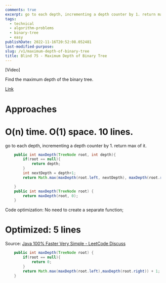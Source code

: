 ```yaml
---
comments: true
excerpt: go to each depth, incrementing a depth counter by 1. return max of it.
tags:
  - technical
  - algorithm-problems
  - binary-tree
  - easy
publishDate: 2022-11-16T20:52:08.052481
last-modified-purpose:
slug: /v1/maximum-depth-of-binary-tree
title: Blind 75 - Maximum Depth of Binary Tree
---
```


[Video]

Find the maximum depth of the binary tree.

[Link](https://leetcode.com/problems/maximum-depth-of-binary-tree/)

# Approaches

# O(n) time. O(1) space. 10 lines.

go to each depth, incrementing a depth counter by 1. return max of it.

```java
    public int maxDepth(TreeNode root, int depth){
        if(root == null){
            return depth;
        }
        int nextDepth = depth+1;
        return Math.max(maxDepth(root.left, nextDepth), maxDepth(root.right,nextDepth));

    }
    public int maxDepth(TreeNode root) {
        return maxDepth(root, 0);
    }
```

Code optimization: No need to create a separate function;

# Optimized: 5 lines

Source: [Java 100% Faster Very Simple - LeetCode Discuss](https://leetcode.com/problems/maximum-depth-of-binary-tree/discuss/2803516/Java-100-Faster-Very-Simple)

```java
    public int maxDepth(TreeNode root) {
        if(root == null){
            return 0;
        }
        return Math.max(maxDepth(root.left),maxDepth(root.right)) + 1;
    }
```
